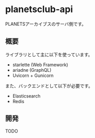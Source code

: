 # planetsclub-api

PLANETSアーカイブスのサーバ側です。

## 概要

ライブラリとして主に以下を使っています。

- starlette (Web Framework)
- ariadne (GraphQL)
- Uvicorn + Gunicorn

また、バックエンドとして以下が必要です。

- Elasticsearch
- Redis


## 開発

TODO


